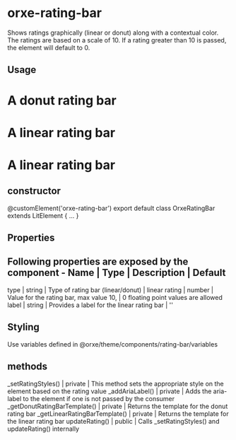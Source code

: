 # orxe-rating-bar
Shows ratings graphically (linear or donut) along with a contextual color. The ratings are based on a scale of 10. If a rating greater than 10 is passed, the element will default to 0.

## Usage

# A donut rating bar
<orxe-rating-bar label="Hotel rating" rating="6.2" type="donut"></orxe-rating-bar>

# A linear rating bar
<orxe-rating-bar label="Hotel rating" rating="6.2" type="linear"></orxe-rating-bar>

# A linear rating bar
<orxe-rating-bar rating="6.2" type="donut" aria-label="Rating 6.2 out of 10"></orxe-rating-bar>

## constructor

@customElement('orxe-rating-bar')
export default class OrxeRatingBar extends LitElement {
  ...
}

## Properties

Following properties are exposed by the component - 
Name    | Type   | Description                                  | Default
--------------------------------------------------------------------------
type    | string | Type of rating bar (linear/donut)            | linear
rating  | number | Value for the rating bar, max value 10,      | 0
                   floating point values are allowed
label   | string | Provides a label for the linear rating bar   | ''

## Styling

Use variables defined in @orxe/theme/components/rating-bar/variables

## methods

_setRatingStyles()              |  private  |   This method sets the appropriate style on the element based on the rating value
_addAriaLabel()                 |  private  |   Adds the aria-label to the element if one is not passed by the consumer
_getDonutRatingBarTemplate()    |  private  |   Returns the template for the donut rating bar
_getLinearRatingBarTemplate()   |  private  |   Returns the template for the linear rating bar
updateRating()                  |  public   |   Calls _setRatingStyles() and updateRating() internally